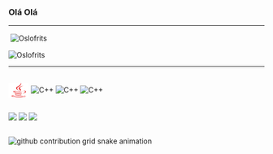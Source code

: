 ### Olá Olá

---

<p>&nbsp;<img align="center" width="400cm" src="https://github-readme-stats.vercel.app/api?username=Oslofrits&show_icons=true&theme=radical&locale=en" alt="Oslofrits" /></p>
<p><img align="center" width="300cm" src="https://github-readme-stats.vercel.app/api/top-langs?username=Oslofrits&show_icons=true&theme=radical&locale=en&layout=compact" alt="Oslofrits" /></p>

---
<div style="display: inline_block"><br>
  <img align="center" alt="Java" height="30" width="40" src="https://raw.githubusercontent.com/devicons/devicon/master/icons/java/java-plain.svg">
  <img align="center" alt="C++" height="30 widdht="40" src="https://cdn.jsdelivr.net/gh/devicons/devicon@latest/icons/cplusplus/cplusplus-original.svg"/>
  <img align="center" alt="C++" height="30 widdht="40" src="https://cdn.jsdelivr.net/gh/devicons/devicon@latest/icons/c/c-original.svg" />   
  <img align="center" alt="C++" height="30 widdht="40" src="https://cdn.jsdelivr.net/gh/devicons/devicon@latest/icons/spring/spring-original.svg" />
</div>

##

<div> 
  <a href="https://instagram.com/oslofrits" target="_blank"><img src="https://img.shields.io/badge/-Instagram-%23E4405F?style=for-the-badge&logo=instagram&logoColor=white" target="_blank"></a>
  <a href = "eduardofabulam11@gmail.com"><img src="https://img.shields.io/badge/-Gmail-%23333?style=for-the-badge&logo=gmail&logoColor=white" target="_blank"></a>
  <a href="www.linkedin.com/in/eduardo-henrique-cardoso-119212216" target="_blank"><img src="https://img.shields.io/badge/-LinkedIn-%230077B5?style=for-the-badge&logo=linkedin&logoColor=white" target="_blank"></a> 
</div>

##

<picture>
  <source
    media="(prefers-color-scheme: dark)"
    srcset="https://raw.githubusercontent.com/OsloFrits/snk/output/github-contribution-grid-snake-dark.svg"
  />
  <source
    media="(prefers-color-scheme: light)"
    srcset="https://raw.githubusercontent.com/OsloFrits/snk/output/github-contribution-grid-snake.svg"
  />
  <img
    alt="github contribution grid snake animation"
    src="https://raw.githubusercontent.com/OsloFrits/snk/output/github-contribution-grid-snake.svg"
  />
</picture>
